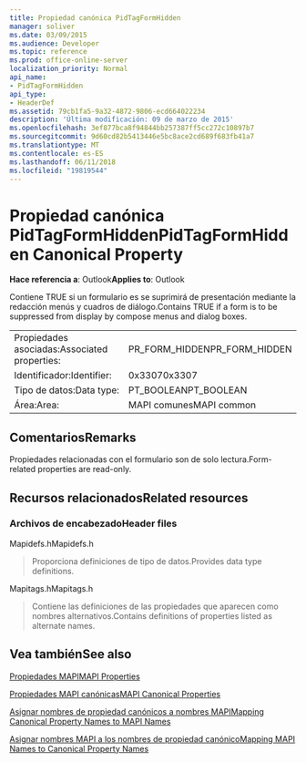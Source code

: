 ```yaml
---
title: Propiedad canónica PidTagFormHidden
manager: soliver
ms.date: 03/09/2015
ms.audience: Developer
ms.topic: reference
ms.prod: office-online-server
localization_priority: Normal
api_name:
- PidTagFormHidden
api_type:
- HeaderDef
ms.assetid: 79cb1fa5-9a32-4872-9806-ecd664022234
description: 'Última modificación: 09 de marzo de 2015'
ms.openlocfilehash: 3ef877bca8f94844bb257387ff5cc272c10897b7
ms.sourcegitcommit: 9d60cd82b5413446e5bc8ace2cd689f683fb41a7
ms.translationtype: MT
ms.contentlocale: es-ES
ms.lasthandoff: 06/11/2018
ms.locfileid: "19819544"
---
```

# <a name="pidtagformhidden-canonical-property"></a><span data-ttu-id="f7c51-103">Propiedad canónica PidTagFormHidden</span><span class="sxs-lookup"><span data-stu-id="f7c51-103">PidTagFormHidden Canonical Property</span></span>

  
  
<span data-ttu-id="f7c51-104">**Hace referencia a**: Outlook</span><span class="sxs-lookup"><span data-stu-id="f7c51-104">**Applies to**: Outlook</span></span> 
  
<span data-ttu-id="f7c51-105">Contiene TRUE si un formulario es se suprimirá de presentación mediante la redacción menús y cuadros de diálogo.</span><span class="sxs-lookup"><span data-stu-id="f7c51-105">Contains TRUE if a form is to be suppressed from display by compose menus and dialog boxes.</span></span> 
  
|||
|:-----|:-----|
|<span data-ttu-id="f7c51-106">Propiedades asociadas:</span><span class="sxs-lookup"><span data-stu-id="f7c51-106">Associated properties:</span></span>  <br/> |<span data-ttu-id="f7c51-107">PR_FORM_HIDDEN</span><span class="sxs-lookup"><span data-stu-id="f7c51-107">PR_FORM_HIDDEN</span></span>  <br/> |
|<span data-ttu-id="f7c51-108">Identificador:</span><span class="sxs-lookup"><span data-stu-id="f7c51-108">Identifier:</span></span>  <br/> |<span data-ttu-id="f7c51-109">0x3307</span><span class="sxs-lookup"><span data-stu-id="f7c51-109">0x3307</span></span>  <br/> |
|<span data-ttu-id="f7c51-110">Tipo de datos:</span><span class="sxs-lookup"><span data-stu-id="f7c51-110">Data type:</span></span>  <br/> |<span data-ttu-id="f7c51-111">PT_BOOLEAN</span><span class="sxs-lookup"><span data-stu-id="f7c51-111">PT_BOOLEAN</span></span>  <br/> |
|<span data-ttu-id="f7c51-112">Área:</span><span class="sxs-lookup"><span data-stu-id="f7c51-112">Area:</span></span>  <br/> |<span data-ttu-id="f7c51-113">MAPI comunes</span><span class="sxs-lookup"><span data-stu-id="f7c51-113">MAPI common</span></span>  <br/> |
   
## <a name="remarks"></a><span data-ttu-id="f7c51-114">Comentarios</span><span class="sxs-lookup"><span data-stu-id="f7c51-114">Remarks</span></span>

<span data-ttu-id="f7c51-115">Propiedades relacionadas con el formulario son de solo lectura.</span><span class="sxs-lookup"><span data-stu-id="f7c51-115">Form-related properties are read-only.</span></span> 
  
## <a name="related-resources"></a><span data-ttu-id="f7c51-116">Recursos relacionados</span><span class="sxs-lookup"><span data-stu-id="f7c51-116">Related resources</span></span>

### <a name="header-files"></a><span data-ttu-id="f7c51-117">Archivos de encabezado</span><span class="sxs-lookup"><span data-stu-id="f7c51-117">Header files</span></span>

<span data-ttu-id="f7c51-118">Mapidefs.h</span><span class="sxs-lookup"><span data-stu-id="f7c51-118">Mapidefs.h</span></span>
  
> <span data-ttu-id="f7c51-119">Proporciona definiciones de tipo de datos.</span><span class="sxs-lookup"><span data-stu-id="f7c51-119">Provides data type definitions.</span></span>
    
<span data-ttu-id="f7c51-120">Mapitags.h</span><span class="sxs-lookup"><span data-stu-id="f7c51-120">Mapitags.h</span></span>
  
> <span data-ttu-id="f7c51-121">Contiene las definiciones de las propiedades que aparecen como nombres alternativos.</span><span class="sxs-lookup"><span data-stu-id="f7c51-121">Contains definitions of properties listed as alternate names.</span></span>
    
## <a name="see-also"></a><span data-ttu-id="f7c51-122">Vea también</span><span class="sxs-lookup"><span data-stu-id="f7c51-122">See also</span></span>



[<span data-ttu-id="f7c51-123">Propiedades MAPI</span><span class="sxs-lookup"><span data-stu-id="f7c51-123">MAPI Properties</span></span>](mapi-properties.md)
  
[<span data-ttu-id="f7c51-124">Propiedades MAPI canónicas</span><span class="sxs-lookup"><span data-stu-id="f7c51-124">MAPI Canonical Properties</span></span>](mapi-canonical-properties.md)
  
[<span data-ttu-id="f7c51-125">Asignar nombres de propiedad canónicos a nombres MAPI</span><span class="sxs-lookup"><span data-stu-id="f7c51-125">Mapping Canonical Property Names to MAPI Names</span></span>](mapping-canonical-property-names-to-mapi-names.md)
  
[<span data-ttu-id="f7c51-126">Asignar nombres MAPI a los nombres de propiedad canónico</span><span class="sxs-lookup"><span data-stu-id="f7c51-126">Mapping MAPI Names to Canonical Property Names</span></span>](mapping-mapi-names-to-canonical-property-names.md)

